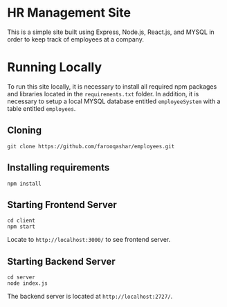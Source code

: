 # HR Management Site

This is a simple site built using Express, Node.js, React.js, and MYSQL in order to keep track of employees at a company. 

# Running Locally 

To run this site locally, it is necessary to install all required npm packages and libraries located in the `requirements.txt` folder. In addition, it is necessary to setup a local MYSQL database entitled `employeeSystem` with a table entitled `employees`.

## Cloning 

```
git clone https://github.com/farooqashar/employees.git
```

## Installing requirements 

```
npm install
```

## Starting Frontend Server 

```
cd client
npm start
```

Locate to `http://localhost:3000/` to see frontend server.

## Starting Backend Server

```
cd server
node index.js
```
The backend server is located at `http://localhost:2727/`.


